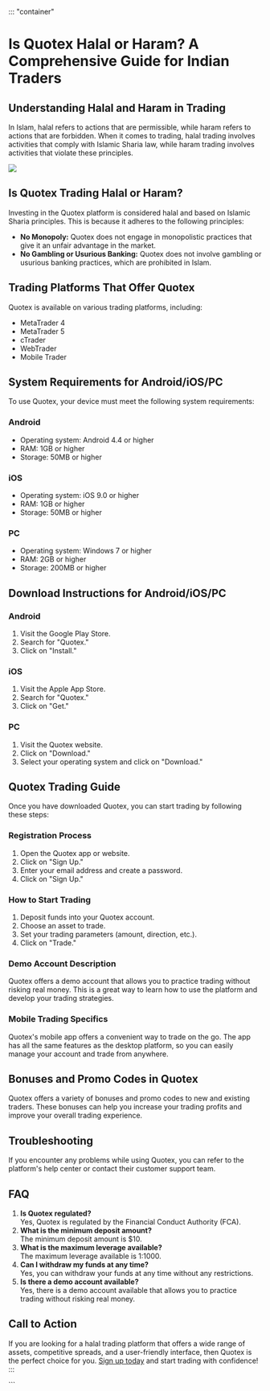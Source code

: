::: \"container\"
# Is Quotex Halal or Haram? A Comprehensive Guide for Indian Traders

## Understanding Halal and Haram in Trading

In Islam, halal refers to actions that are permissible, while haram
refers to actions that are forbidden. When it comes to trading, halal
trading involves activities that comply with Islamic Sharia law, while
haram trading involves activities that violate these principles.

[![](https://static.quotex.io/files/4_en/300_250.jpg)](https://traff.sbs/brokerqxlid)

## Is Quotex Trading Halal or Haram?

Investing in the Quotex platform is considered halal and based on
Islamic Sharia principles. This is because it adheres to the following
principles:

-   **No Monopoly:** Quotex does not engage in monopolistic practices
    that give it an unfair advantage in the market.
-   **No Gambling or Usurious Banking:** Quotex does not involve
    gambling or usurious banking practices, which are prohibited in
    Islam.

## Trading Platforms That Offer Quotex

Quotex is available on various trading platforms, including:

-   MetaTrader 4
-   MetaTrader 5
-   cTrader
-   WebTrader
-   Mobile Trader

## System Requirements for Android/iOS/PC

To use Quotex, your device must meet the following system requirements:

### Android

-   Operating system: Android 4.4 or higher
-   RAM: 1GB or higher
-   Storage: 50MB or higher

### iOS

-   Operating system: iOS 9.0 or higher
-   RAM: 1GB or higher
-   Storage: 50MB or higher

### PC

-   Operating system: Windows 7 or higher
-   RAM: 2GB or higher
-   Storage: 200MB or higher

## Download Instructions for Android/iOS/PC

### Android

1.  Visit the Google Play Store.
2.  Search for "Quotex."
3.  Click on "Install."

### iOS

1.  Visit the Apple App Store.
2.  Search for "Quotex."
3.  Click on "Get."

### PC

1.  Visit the Quotex website.
2.  Click on "Download."
3.  Select your operating system and click on "Download."

## Quotex Trading Guide

Once you have downloaded Quotex, you can start trading by following
these steps:

### Registration Process

1.  Open the Quotex app or website.
2.  Click on "Sign Up."
3.  Enter your email address and create a password.
4.  Click on "Sign Up."

### How to Start Trading

1.  Deposit funds into your Quotex account.
2.  Choose an asset to trade.
3.  Set your trading parameters (amount, direction, etc.).
4.  Click on "Trade."

### Demo Account Description

Quotex offers a demo account that allows you to practice trading without
risking real money. This is a great way to learn how to use the platform
and develop your trading strategies.

### Mobile Trading Specifics

Quotex\'s mobile app offers a convenient way to trade on the go. The app
has all the same features as the desktop platform, so you can easily
manage your account and trade from anywhere.

## Bonuses and Promo Codes in Quotex

Quotex offers a variety of bonuses and promo codes to new and existing
traders. These bonuses can help you increase your trading profits and
improve your overall trading experience.

## Troubleshooting

If you encounter any problems while using Quotex, you can refer to the
platform\'s help center or contact their customer support team.

## FAQ

1.  **Is Quotex regulated?**\
    Yes, Quotex is regulated by the Financial Conduct Authority (FCA).
2.  **What is the minimum deposit amount?**\
    The minimum deposit amount is \$10.
3.  **What is the maximum leverage available?**\
    The maximum leverage available is 1:1000.
4.  **Can I withdraw my funds at any time?**\
    Yes, you can withdraw your funds at any time without any
    restrictions.
5.  **Is there a demo account available?**\
    Yes, there is a demo account available that allows you to practice
    trading without risking real money.

## Call to Action

If you are looking for a halal trading platform that offers a wide range
of assets, competitive spreads, and a user-friendly interface, then
Quotex is the perfect choice for you. [Sign up
today](\%22https://traff.sbs/brokerqxsignup\%22) and start trading with
confidence!
:::

\`\`\`

